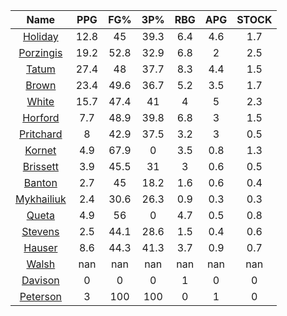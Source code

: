 |                                     Name                                     |  PPG  |  FG%  |  3P%  |  RBG  |  APG  |  STOCK  |
|:----------------------------------------------------------------------------:|:-----:|:-----:|:-----:|:-----:|:-----:|:-------:|
|      [Holiday](https://www.espn.com/nba/player/_/id/3995/jrue-holiday)       | 12.8  |  45   | 39.3  |  6.4  |  4.6  |   1.7   |
| [Porzingis](https://www.espn.com/nba/player/_/id/3102531/kristaps-porzingis) | 19.2  | 52.8  | 32.9  |  6.8  |   2   |   2.5   |
|      [Tatum](https://www.espn.com/nba/player/_/id/4065648/jayson-tatum)      | 27.4  |  48   | 37.7  |  8.3  |  4.4  |   1.5   |
|      [Brown](https://www.espn.com/nba/player/_/id/3917376/jaylen-brown)      | 23.4  | 49.6  | 36.7  |  5.2  |  3.5  |   1.7   |
|     [White](https://www.espn.com/nba/player/_/id/3078576/derrick-white)      | 15.7  | 47.4  |  41   |   4   |   5   |   2.3   |
|       [Horford](https://www.espn.com/nba/player/_/id/3213/al-horford)        |  7.7  | 48.9  | 39.8  |  6.8  |   3   |   1.5   |
|  [Pritchard](https://www.espn.com/nba/player/_/id/4066354/payton-pritchard)  |   8   | 42.9  | 37.5  |  3.2  |   3   |   0.5   |
|      [Kornet](https://www.espn.com/nba/player/_/id/3064560/luke-kornet)      |  4.9  | 67.9  |   0   |  3.5  |  0.8  |   1.3   |
|   [Brissett](https://www.espn.com/nba/player/_/id/4278031/oshae-brissett)    |  3.9  | 45.5  |  31   |   3   |  0.6  |   0.5   |
|     [Banton](https://www.espn.com/nba/player/_/id/4397885/dalano-banton)     |  2.7  |  45   | 18.2  |  1.6  |  0.6  |   0.4   |
|  [Mykhailiuk](https://www.espn.com/nba/player/_/id/3133602/svi-mykhailiuk)   |  2.4  | 30.6  | 26.3  |  0.9  |  0.3  |   0.3   |
|     [Queta](https://www.espn.com/nba/player/_/id/4397424/neemias-queta)      |  4.9  |  56   |   0   |  4.7  |  0.5  |   0.8   |
|    [Stevens](https://www.espn.com/nba/player/_/id/4066405/lamar-stevens)     |  2.5  | 44.1  | 28.6  |  1.5  |  0.4  |   0.6   |
|      [Hauser](https://www.espn.com/nba/player/_/id/4065804/sam-hauser)       |  8.6  | 44.3  | 41.3  |  3.7  |  0.9  |   0.7   |
|      [Walsh](https://www.espn.com/nba/player/_/id/4683689/jordan-walsh)      |  nan  |  nan  |  nan  |  nan  |  nan  |   nan   |
|      [Davison](https://www.espn.com/nba/player/_/id/4576085/jd-davison)      |   0   |   0   |   0   |   1   |   0   |    0    |
|    [Peterson](https://www.espn.com/nba/player/_/id/4397689/drew-peterson)    |   3   |  100  |  100  |   0   |   1   |    0    |
